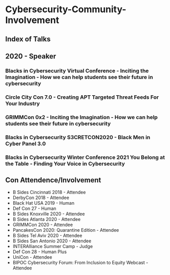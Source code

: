 # Cybersecurity-Community-Involvement

## Index of Talks

## 2020 - Speaker

### **Blacks in Cybersecurity Virtual Conference - Inciting the Imagination - How we can help students see their future in cybersecurity**

### **Circle City Con 7.0 - Creating APT Targeted Threat Feeds For Your Industry**

### **GRIMMCon 0x2 - Inciting the Imagination - How we can help students see their future in cybersecurity**

### **Blacks in Cybersecurity S3CRETCON2020 - Black Men in Cyber Panel 3.0**

### **Blacks in Cybersecurity Winter Conference 2021 You Belong at the Table - Finding Your Voice in Cybersecurity**

## Con Attendence/Involvement

* B Sides Cincinnati 2018 - Attendee
* DerbyCon 2018 - Attendee
* Black Hat USA 2019 - Human
* Def Con 27 - Human
* B Sides Knoxville 2020 - Attendee
* B Sides Atlanta 2020 - Attendee
* GRIMMCon 2020 - Attendee
* PancakesCon 2020: Quarantine Edition - Attendee
* B Sides Tel Aviv 2020 - Attendee
* B Sides San Antonio 2020 - Attendee
* INTERAlliance Summer Camp - Judge
* Def Con 28 - Human Plus
* UniCon - Attendee
* BIPOC Cybersecurity Forum: From Inclusion to Equity Webcast - Attendee
